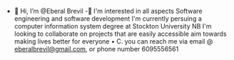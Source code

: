 - 👋 Hi, I’m @Eberal Brevil
-👀 I'm interested in all aspects Software engineering and software development
I'm currently persuing a computer information system degree at Stockton University
NB
I'm looking to collaborate on projects
that are easily accessible aim towards making lives better for everyone
• C. you can reach me via email @ eberalbrevil@gmail.com, or phone number 6095556561

<!---
Eberal06/Eberal06 is a ✨ special ✨ repository because its `README.md` (this file) appears on your GitHub profile.
You can click the Preview link to take a look at your changes.
--->
